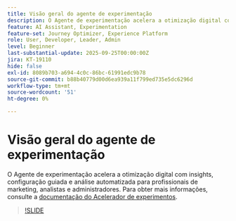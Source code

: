 ```yaml
---
title: Visão geral do agente de experimentação
description: O Agente de experimentação acelera a otimização digital com insights, configuração guiada e análise automatizada para profissionais de marketing, analistas e administradores.
feature: AI Assistant, Experimentation
feature-set: Journey Optimizer, Experience Platform
role: User, Developer, Leader, Admin
level: Beginner
last-substantial-update: 2025-09-25T00:00:00Z
jira: KT-19110
hide: false
exl-id: 8089b703-a694-4c0c-86bc-61991edc9b78
source-git-commit: b88b40779d00d6ea939a11f799ed735e5dc6296d
workflow-type: tm+mt
source-wordcount: '51'
ht-degree: 0%

---
```


# Visão geral do agente de experimentação

O Agente de experimentação acelera a otimização digital com insights, configuração guiada e análise automatizada para profissionais de marketing, analistas e administradores. Para obter mais informações, consulte a [documentação do Acelerador de experimentos](https://experienceleague.adobe.com/pt-br/docs/journey-optimizer/using/content-management/content-experiment/experiment/experiment-accelerator).

>[!SLIDE](experimentation-agent-overview)
